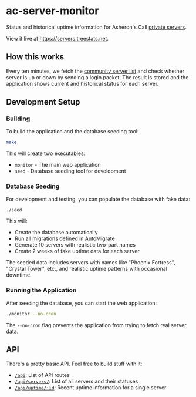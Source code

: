 # ac-server-monitor

Status and historical uptime information for Asheron's Call [private servers](https://github.com/acresources/serverslist).

View it live at <https://servers.treestats.net>.

## How this works

Every ten minutes, we fetch the [community server list](https://github.com/acresources/serverslist) and check whether server is up or down by sending a login packet.
The result is stored and the application shows current and historical status for each server.

## Development Setup

### Building

To build the application and the database seeding tool:

```bash
make
```

This will create two executables:
- `monitor` - The main web application
- `seed` - Database seeding tool for development

### Database Seeding

For development and testing, you can populate the database with fake data:

```bash
./seed
```

This will:
- Create the database automatically 
- Run all migrations defined in AutoMigrate
- Generate 10 servers with realistic two-part names
- Create 2 weeks of fake uptime data for each server

The seeded data includes servers with names like "Phoenix Fortress", "Crystal Tower", etc., and realistic uptime patterns with occasional downtime.

### Running the Application

After seeding the database, you can start the web application:

```bash
./monitor --no-cron
```

The `--no-cron` flag prevents the application from trying to fetch real server data.

## API

There's a pretty basic API.
Feel free to build stuff with it:

- [`/api`](https://servers.treestats.net/api): List of API routes
- [`/api/servers/`](https://servers.treestats.net/api/servers): List of all servers and their statuses
- [`/api/uptime/:id`](https://servers.treestats.net/uptime/1): Recent uptime information for a single server
